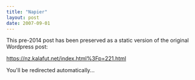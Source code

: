 ```yaml
---
title: "Napier"
layout: post
date: 2007-09-01
---
```


This pre-2014 post has been preserved as a static version of the original Wordpress post:

https://nz.kalafut.net/index.html%3Fp=221.html

You'll be redirected automatically...

<head>
  <meta http-equiv="refresh" content="5;url=https://nz.kalafut.net/index.html%3Fp=221.html">
</head>

